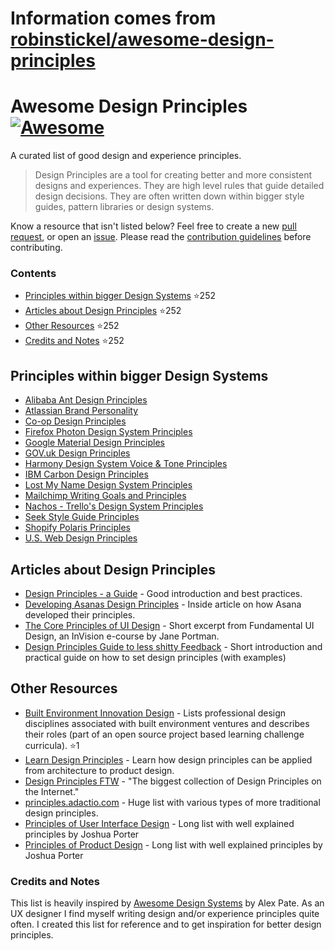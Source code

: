 # Information comes from [robinstickel/awesome-design-principles](https://github.com/robinstickel/awesome-design-principles)
# Awesome Design Principles [![Awesome](https://cdn.rawgit.com/sindresorhus/awesome/d7305f38d29fed78fa85652e3a63e154dd8e8829/media/badge.svg)](https://github.com/sindresorhus/awesome)

A curated list of good design and experience principles.

> Design Principles are a tool for creating better and more consistent designs and experiences. They are high level rules that guide detailed design decisions. They are often written down within bigger style guides, pattern libraries or design systems.

Know a resource that isn't listed below? Feel free to create a new [pull request](https://github.com/robinstickel/awesome-design-principles/pulls), or open an [issue](https://github.com/robinstickel/awesome-design-principles/issues/new). Please read the [contribution guidelines](CONTRIBUTING.md) before contributing.

### Contents
- [Principles within bigger Design Systems](https://github.com/robinstickel/awesome-design-principles#principles-within-bigger-design-systems) :star:252
- [Articles about Design Principles](https://github.com/robinstickel/awesome-design-principles#articles-about-design-principles) :star:252
- [Other Resources](https://github.com/robinstickel/awesome-design-principles#other-resources) :star:252
- [Credits and Notes](https://github.com/robinstickel/awesome-design-principles#credits-and-notes) :star:252

## Principles within bigger Design Systems

- [Alibaba Ant Design Principles](https://ant.design/docs/spec/proximity)
- [Atlassian Brand Personality](https://atlassian.design/guidelines/brand/personality)
- [Co-op Design Principles](https://coop-design-manual.herokuapp.com/principles.html)
- [Firefox Photon Design System Principles](http://design.firefox.com/photon/introduction/principles.html)
- [Google Material Design Principles](https://material.io/guidelines/#introduction-principles)
- [GOV.uk Design Principles](https://www.gov.uk/design-principles)
- [Harmony Design System Voice & Tone Principles](http://harmony.intuit.com/voice-tone/)
- [IBM Carbon Design Principles](https://www.carbondesignsystem.com/guidelines/accessibility/overview)
- [Lost My Name Design System Principles](http://design-system.lostmy.name/design-principles)
- [Mailchimp Writing Goals and Principles](http://styleguide.mailchimp.com/writing-principles/)
- [Nachos - Trello's Design System Principles](https://design.trello.com/principles)
- [Seek Style Guide Principles](https://seek-oss.github.io/seek-style-guide/)
- [Shopify Polaris Principles](https://polaris.shopify.com/principles/principles#app)
- [U.S. Web Design Principles](https://standards.usa.gov/design-principles/)

## Articles about Design Principles

- [Design Principles - a Guide](https://www.cxpartners.co.uk/our-thinking/design-principles/) - Good introduction and best practices.
- [Developing Asanas Design Principles](https://blog.asana.com/2013/10/design-principles/) - Inside article on how Asana developed their principles.
- [The Core Principles of UI Design](https://www.invisionapp.com/blog/core-principles-of-ui-design/) - Short excerpt from Fundamental UI Design, an InVision e-course by Jane Portman.
- [Design Principles Guide to less shitty Feedback](https://medium.com/apegroup-texts/design-principles-a-guide-to-less-shitty-feedback-64e9541816c1) - Short introduction and practical guide on how to set design principles (with examples)

## Other Resources

- [Built Environment Innovation Design](https://github.com/BEICOOP/BEICPBLChallenge/blob/master/Phase3/Stakeholders_Roles/Designer.md) - Lists professional design disciplines associated with built environment ventures and describes their roles (part of an open source project based learning challenge curricula). :star:1
- [Learn Design Principles](http://learndesignprinciples.com/) - Learn how design principles can be applied from architecture to product design.
- [Design Principles FTW](http://www.designprinciplesftw.com/) - "The biggest collection of Design Principles on the Internet."
- [principles.adactio.com](https://principles.adactio.com/) - Huge list with various types of more traditional design principles.
- [Principles of User Interface Design](http://bokardo.com/principles-of-user-interface-design/) - Long list with well explained principles by Joshua Porter
- [Principles of Product Design](http://bokardo.com/principles-of-product-design/) - Long list with well explained principles by Joshua Porter

### Credits and Notes
This list is heavily inspired by [Awesome Design Systems](https://github.com/alexpate/awesome-design-systems) by Alex Pate. As an UX designer I find myself writing design and/or experience principles quite often. I created this list for reference and to get inspiration for better design principles.

